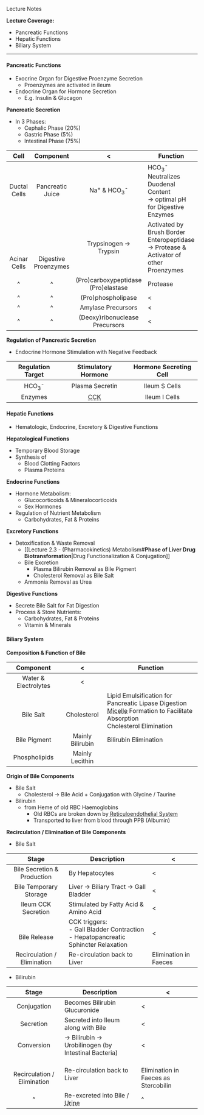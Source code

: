 Lecture Notes

**Lecture Coverage:**
- Pancreatic Functions
- Hepatic Functions
- Biliary System

---
#### **Pancreatic Functions**
- Exocrine Organ for Digestive Proenzyme Secretion
	- Proenzymes are activated in ileum
- Endocrine Organ for Hormone Secretion
	- E.g. Insulin & Glucagon

**Pancreatic Secretion**
- In 3 Phases:
	- Cephalic Phase (20%)
	- Gastric Phase (5%)
	- Intestinal Phase (75%)

|             Cell             |              Component               |                      <                       | Function                                                                                       |
| :--------------------------: | :----------------------------------: | :------------------------------------------: | ---------------------------------------------------------------------------------------------- |
|         Ductal Cells         |           Pancreatic Juice           | Na<sup>+</sup> & HCO<sub>3</sub><sup>-</sup> | HCO<sub>3</sub><sup>-</sup> Neutralizes Duodenal Content<br>→ optimal pH for Digestive Enzymes |
| <br><br><br><br>Acinar Cells | <br><br><br><br>Digestive Proenzymes |            Trypsinogen → Trypsin             | Activated by Brush Border Enteropeptidase<br>→ Protease & Activator of other Proenzymes        |
|              ^               |                  ^                   |    (Pro)carboxypeptidase<br>(Pro)elastase    | Protease                                                                                       |
|              ^               |                  ^                   |              (Pro)phospholipase              | <                                                                                              |
|              ^               |                  ^                   |              Amylase Precursors              | <                                                                                              |
|              ^               |                  ^                   |        (Deoxy)ribonuclease Precursors        | <                                                                                              |

**Regulation of Pancreatic Secretion**
- Endocrine Hormone Stimulation with Negative Feedback

|      Regulation Target      |           Stimulatory Hormone            | Hormone Secreting Cell |
| :-------------------------: | :--------------------------------------: | :--------------------: |
| HCO<sub>3</sub><sup>-</sup> |             Plasma Secretin              |     Ileum S Cells      |
|           Enzymes           | <abbr Title="Cholecystokinin">CCK</abbr> |     Ileum I Cells      |



#### **Hepatic Functions**
- Hematologic, Endocrine, Excretory & Digestive Functions

**Hepatological Functions**
- Temporary Blood Storage
- Synthesis of
	- Blood Clotting Factors
	- Plasma Proteins

**Endocrine Functions**
- Hormone Metabolism:
	- Glucocorticoids & Mineralocorticoids
	- Sex Hormones
- Regulation of Nutrient Metabolism
	- Carbohydrates, Fat & Proteins

**Excretory Functions**
- Detoxification & Waste Removal
	- [[Lecture 2.3 - (Pharmacokinetics) Metabolism#**Phase of Liver Drug Biotransformation**|Drug Functionalization & Conjugation]]
	- Bile Excretion
		- Plasma Bilirubin Removal as Bile Pigment
		- Cholesterol Removal as Bile Salt
	- Ammonia Removal as Urea

**Digestive Functions**
- Secrete Bile Salt for Fat Digestion
- Process & Store Nutrients:
	- Carbohydrates, Fat & Proteins
	- Vitamin & Minerals


#### **Biliary System**
**Composition & Function of Bile**

|      Component       |        <         | Function                                                                                                                                                                                 |
| :------------------: | :--------------: | ---------------------------------------------------------------------------------------------------------------------------------------------------------------------------------------- |
| Water & Electrolytes |        <         |                                                                                                                                                                                          |
|    <br>Bile Salt     | <br>Cholesterol  | Lipid Emulsification for Pancreatic Lipase Digestion<br><abbr Title="Fat Droplets surrounded by Bile Salts">Micelle</abbr> Formation to Facilitate Absorption<br>Cholesterol Elimination |
|     Bile Pigment     | Mainly Bilirubin | Bilirubin Elimination                                                                                                                                                                    |
|    Phospholipids     | Mainly Lecithin  |                                                                                                                                                                                          |

**Origin of Bile Components**
- Bile Salt
	- Cholesterol → Bile Acid + Conjugation with Glycine / Taurine
- Bilirubin
	- from Heme of old RBC Haemoglobins
		- Old RBCs are broken down by <abbr Title="Part of Immune System that clears abnormal & old cells">Reticuloendothelial System</abbr>
		- Transported to liver from blood through PPB (Albumin)

**Recirculation / Elimination of Bile Components**
- Bile Salt

|            Stage            | Description                                                                            | <                     |
| :-------------------------: | -------------------------------------------------------------------------------------- | --------------------- |
| Bile Secretion & Production | By Hepatocytes                                                                         | <                     |
|   Bile Temporary Storage    | Liver → Biliary Tract → Gall Bladder                                                   | <                     |
|     Ileum CCK Secretion     | Stimulated by Fatty Acid & Amino Acid                                                  | <                     |
|      <br>Bile Release       | CCK triggers:<br>- Gall Bladder Contraction<br>- Hepatopancreatic Sphincter Relaxation | <                     |
| Recirculation / Elimination | Re-circulation back to Liver                                                           | Elimination in Faeces |

- Bilirubin

|              Stage              | Description                                                    | <                                        |
| :-----------------------------: | -------------------------------------------------------------- | ---------------------------------------- |
|           Conjugation           | Becomes Bilirubin Glucuronide                                  | <                                        |
|            Secretion            | Secreted into Ileum along with Bile                            | <                                        |
|           Conversion            | → Bilirubin → Urobilinogen (by Intestinal Bacteria)            | <                                        |
| <br>Recirculation / Elimination | Re-circulation back to Liver                                   | <br>Elimination in Faeces as Stercobilin |
|                ^                | Re-excreted into Bile / <abbr Title="As Urobilin">Urine</abbr> | ^                                        |
